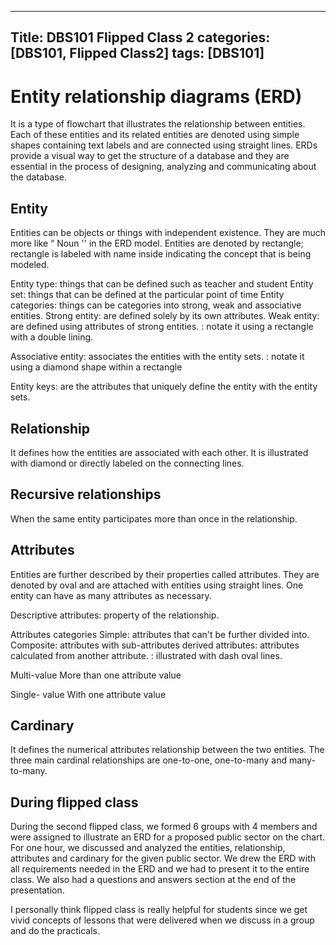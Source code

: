 ---
Title: DBS101 Flipped Class 2
categories: [DBS101, Flipped Class2]
tags: [DBS101]
----

# Entity relationship diagrams (ERD)

It is a type of flowchart that illustrates the relationship between entities. Each of these entities and its related entities are denoted using simple shapes containing text labels and are connected using straight lines. ERDs provide a visual way to get the structure of a database and they are essential in the process of designing, analyzing and communicating about the database.

## Entity 
Entities can be objects or things with independent existence. They are much more like “ Noun '' in the ERD model. Entities are denoted by rectangle; rectangle is labeled with name inside indicating the concept that is being modeled. 

Entity type: things that can be defined such as teacher and student
Entity set: things that can be defined at the particular point of time
Entity categories: things can be categories into strong, weak and associative entities.
Strong entity: are defined solely by its own attributes.
Weak entity: are defined using attributes of strong entities. 
                   : notate it using a rectangle with a double lining.

Associative entity: associates the entities with the entity sets.
			    : notate it using a diamond shape within a rectangle


Entity keys: are the attributes that uniquely define the entity with the entity sets.

## Relationship
It defines how the entities are associated with each other. It is illustrated with diamond or directly labeled on the connecting lines.

## Recursive relationships

When the same entity participates more than once in the relationship.

## Attributes
Entities are further described by their properties called attributes. They are denoted by oval and are attached with entities using straight lines. One entity can have as many attributes as necessary.

Descriptive attributes: property of the relationship.

Attributes categories
Simple: attributes that can't be further divided into.
Composite: attributes with sub-attributes
derived attributes: attributes calculated from another attribute.
                            : illustrated with dash oval lines.


Multi-value 
More than one attribute value

Single- value
With one attribute value


## Cardinary 
It defines the numerical attributes relationship between the two entities.
The three main cardinal relationships are one-to-one, one-to-many and many-to-many.

## During flipped class
During the second flipped class, we formed 6 groups with 4 members and were assigned to illustrate an ERD for a proposed public sector on the chart. For one hour, we discussed and analyzed the entities, relationship, attributes and cardinary for the given public sector. We drew the ERD with all requirements needed in the ERD and we had to present it to the entire class.
We also had a questions and answers section at the end of the presentation.

I personally think flipped class is really helpful for students since we get vivid concepts of lessons that were delivered when we discuss in a group and do the practicals.


